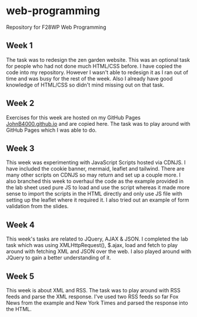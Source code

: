 # web-programming
Repository for F28WP Web Programming

## Week 1
The task was to redesign the zen garden website. This was an optional task for people who had not done much HTML/CSS before. I have copied the code into my repository. However I wasn't able to redesign it as I ran out of time and was busy for the rest of the week. Also I already have good knowledge of HTML/CSS so didn't mind missing out on that task.

## Week 2
Exercises for this week are hosted on my GitHub Pages [JohnB4000.github.io](JohnB4000.github.io) and are copied here. The task was to play around with GitHub Pages which I was able to do.

## Week 3
This week was experimenting with JavaScript Scripts hosted via CDNJS. I have included the cookie banner, mermaid, leaflet and tailwind. There are many other scripts on CDNJS so may return and set up a couple more. I also branched this week to overhaul the code as the example provided in the lab sheet used pure JS to load and use the script whereas it made more sense to import the scripts in the HTML directly and only use JS file with setting up the leaflet where it required it. I also tried out an example of form validation from the slides.

## Week 4
This week's tasks are related to JQuery, AJAX & JSON. I completed the lab task which was using XMLHttpRequest(), $.ajax, load and fetch to play around with fetching XML and JSON over the web. I also played around with JQuery to gain a better understanding of it.

## Week 5
This week is about XML and RSS. The task was to play around with RSS feeds and parse the XML response. I've used two RSS feeds so far Fox News from the example and New York Times and parsed the response into the HTML.